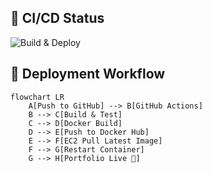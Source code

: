 
## 🚀 CI/CD Status
![Build & Deploy](https://github.com/ritesh355/portfolio/tree/main/.github/workflows/main.yml/badge.svg)

## 🔄 Deployment Workflow
```mermaid
flowchart LR
    A[Push to GitHub] --> B[GitHub Actions]
    B --> C[Build & Test]
    C --> D[Docker Build]
    D --> E[Push to Docker Hub]
    E --> F[EC2 Pull Latest Image]
    F --> G[Restart Container]
    G --> H[Portfolio Live 🚀]
